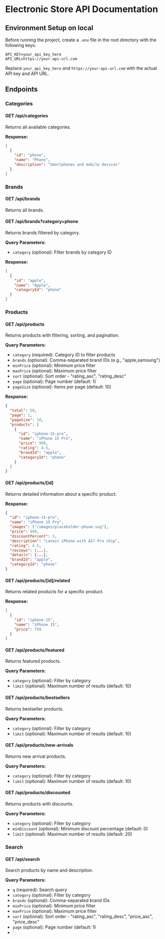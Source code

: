 # Electronic Store API Documentation

## Environment Setup on local

Before running the project, create a `.env` file in the root directory with the following keys:

```env
API_KEY=your_api_key_here
API_URL=https://your-api-url.com
```

Replace `your_api_key_here` and `https://your-api-url.com` with the actual API key and API URL.

## Endpoints

### Categories

#### GET /api/categories
Returns all available categories.

**Response:**
```json
[
  {
    "id": "phone",
    "name": "Phone",
    "description": "Smartphones and mobile devices"
  }
]
```

### Brands

#### GET /api/brands
Returns all brands.

#### GET /api/brands?category=phone
Returns brands filtered by category.

**Query Parameters:**
- `category` (optional): Filter brands by category ID

**Response:**
```json
[
  {
    "id": "apple",
    "name": "Apple",
    "categoryId": "phone"
  }
]
```

### Products

#### GET /api/products
Returns products with filtering, sorting, and pagination.

**Query Parameters:**
- `category` (required): Category ID to filter products
- `brands` (optional): Comma-separated brand IDs (e.g., "apple,samsung")
- `minPrice` (optional): Minimum price filter
- `maxPrice` (optional): Maximum price filter
- `sort` (optional): Sort order - "rating_asc", "rating_desc"
- `page` (optional): Page number (default: 1)
- `pageSize` (optional): Items per page (default: 10)

**Response:**
```json
{
  "total": 50,
  "page": 1,
  "pageSize": 10,
  "products": [
    {
      "id": "iphone-15-pro",
      "name": "iPhone 15 Pro",
      "price": 999,
      "rating": 4.5,
      "brandId": "apple",
      "categoryId": "phone"
    }
  ]
}
```

#### GET /api/products/[id]
Returns detailed information about a specific product.

**Response:**
```json
{
  "id": "iphone-15-pro",
  "name": "iPhone 15 Pro",
  "images": ["/images/placeholder-phone.svg"],
  "price": 999,
  "discountPercent": 5,
  "description": "Latest iPhone with A17 Pro chip",
  "rating": 4.5,
  "reviews": [...],
  "details": {...},
  "brandId": "apple",
  "categoryId": "phone"
}
```

#### GET /api/products/[id]/related
Returns related products for a specific product.

**Response:**
```json
[
  {
    "id": "iphone-15",
    "name": "iPhone 15",
    "price": 799
  }
]
```

#### GET /api/products/featured
Returns featured products.

**Query Parameters:**
- `category` (optional): Filter by category
- `limit` (optional): Maximum number of results (default: 10)

#### GET /api/products/bestsellers
Returns bestseller products.

**Query Parameters:**
- `category` (optional): Filter by category
- `limit` (optional): Maximum number of results (default: 10)

#### GET /api/products/new-arrivals
Returns new arrival products.

**Query Parameters:**
- `category` (optional): Filter by category
- `limit` (optional): Maximum number of results (default: 10)

#### GET /api/products/discounted
Returns products with discounts.

**Query Parameters:**
- `category` (optional): Filter by category
- `minDiscount` (optional): Minimum discount percentage (default: 0)
- `limit` (optional): Maximum number of results (default: 20)

### Search

#### GET /api/search
Search products by name and description.

**Query Parameters:**
- `q` (required): Search query
- `category` (optional): Filter by category
- `brands` (optional): Comma-separated brand IDs
- `minPrice` (optional): Minimum price filter
- `maxPrice` (optional): Maximum price filter
- `sort` (optional): Sort order - "rating_asc", "rating_desc", "price_asc", "price_desc"
- `page` (optional): Page number (default: 1)
- `